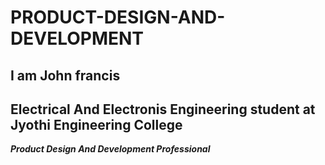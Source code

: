 # PRODUCT-DESIGN-AND-DEVELOPMENT
## I am John francis
## Electrical And Electronis Engineering student at Jyothi Engineering College 
***Product Design And Development Professional***
